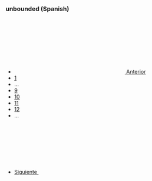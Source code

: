 <h3 class="site-preview-heading">unbounded (Spanish)</h3>
<nav aria-label="Paginación," class="usa-pagination">
  <ul class="usa-pagination__list">
    <li class="usa-pagination__item usa-pagination__arrow">
      <a
        href="javascript:void(0);"
        class="usa-pagination__link usa-pagination__previous-page"
        aria-label="Anterior página"
      >
        <svg class="usa-icon" aria-hidden="true" role="img">
          <use xlink:href="/assets/img/sprite.svg#navigate_before"></use>
        </svg>
        <span class="usa-pagination__link-text"> Anterior </span>
      </a>
    </li>
    <li class="usa-pagination__item usa-pagination__page-no">
      <a
        href="javascript:void(0);"
        class="usa-pagination__button"
        aria-label="Página 1"
      >
        1
      </a>
    </li>
    <li
      class="usa-pagination__item usa-pagination__overflow"
      role="presentation"
    >
      <span> … </span>
    </li>
    <li class="usa-pagination__item usa-pagination__page-no">
      <a
        href="javascript:void(0);"
        class="usa-pagination__button"
        aria-label="Página 9"
      >
        9
      </a>
    </li>
    <li class="usa-pagination__item usa-pagination__page-no">
      <a
        href="javascript:void(0);"
        class="usa-pagination__button usa-current"
        aria-label="Página 10"
        aria-current="page"
      >
        10
      </a>
    </li>
    <li class="usa-pagination__item usa-pagination__page-no">
      <a
        href="javascript:void(0);"
        class="usa-pagination__button"
        aria-label="Página 11"
      >
        11
      </a>
    </li>
    <li class="usa-pagination__item usa-pagination__page-no">
      <a
        href="javascript:void(0);"
        class="usa-pagination__button"
        aria-label="Página 12"
      >
        12
      </a>
    </li>
    <li
      class="usa-pagination__item usa-pagination__overflow"
      role="presentation"
    >
      <span> … </span>
    </li>
    <li class="usa-pagination__item usa-pagination__arrow">
      <a
        href="javascript:void(0);"
        class="usa-pagination__link usa-pagination__next-page"
        aria-label="Siguiente página"
      >
        <span class="usa-pagination__link-text"> Siguiente </span>
        <svg class="usa-icon" aria-hidden="true" role="img">
          <use xlink:href="/assets/img/sprite.svg#navigate_next"></use>
        </svg>
      </a>
    </li>
  </ul>
</nav>